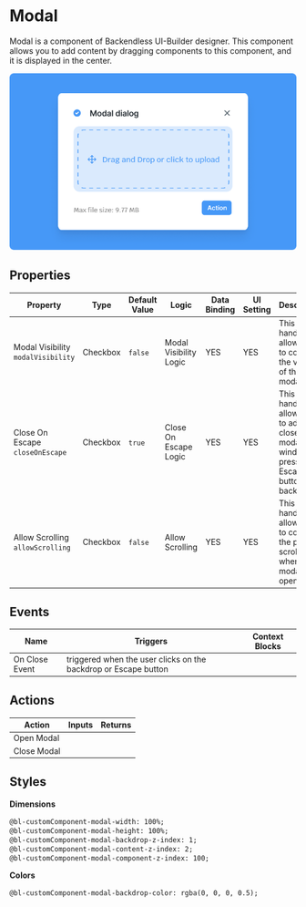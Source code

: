 # Modal
Modal is a component of Backendless UI-Builder designer. This component allows you to add content by dragging components to this component, and it is displayed in the center.

<p align="center">
  <img src="./thumbnail.png" alt="main thumbnail" width="780" />
</p>

## Properties

| Property                               | Type     | Default Value | Logic                  | Data Binding | UI Setting | Description                                                                                         |
|----------------------------------------|----------|---------------|------------------------|--------------|------------|-----------------------------------------------------------------------------------------------------|
| Modal Visibility<br/>`modalVisibility` | Checkbox | `false`       | Modal Visibility Logic | YES          | YES        | This handler allows you to control the visibility of the modal.                                     |
| Close On Escape<br/>`closeOnEscape`    | Checkbox | `true`        | Close On Escape Logic  | YES          | YES        | This handler allows you to add the close of the modal window by pressing Escape button or backdrop. |
| Allow Scrolling<br/>`allowScrolling`   | Checkbox | `false`       | Allow Scrolling        | YES          | YES        | This handler allows you to control the page scroll ability when a modal is open.                    |

## Events

| Name              | Triggers                                                             | Context Blocks                           |
|-------------------|----------------------------------------------------------------------|------------------------------------------|
| On Close Event    | triggered when the user clicks on the backdrop or Escape button      |                                          |

## Actions

| Action         | Inputs        | Returns        |
|----------------|---------------|----------------|
| Open Modal     |               |                |
| Close Modal    |               |                |

## Styles

**Dimensions**
````
@bl-customComponent-modal-width: 100%;
@bl-customComponent-modal-height: 100%;
@bl-customComponent-modal-backdrop-z-index: 1;
@bl-customComponent-modal-content-z-index: 2;
@bl-customComponent-modal-component-z-index: 100;
````

**Colors**
````
@bl-customComponent-modal-backdrop-color: rgba(0, 0, 0, 0.5);
````
